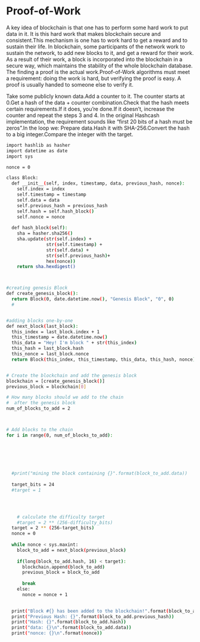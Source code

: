 # Proof-of-Work
A key idea of blockchain is that one has to perform some hard work to put data in it. It is this hard work that makes blockchain secure and consistent.This mechanism is  one has to work hard to get a reward and to sustain their life. In blockchain, some participants  of the network work to sustain the network, to add new blocks to it, and get a reward for their work. As a result of their work, a block is incorporated into the blockchain in a secure way, which maintains the stability of the whole blockchain database. The finding a proof is the actual work.Proof-of-Work algorithms must meet a requirement: doing the work is hard, but verifying the proof is easy. A proof is usually handed to someone else to verify it.

Take some publicly known data.Add a counter to it. The counter starts at 0.Get a hash of the data + counter combination.Check that the hash meets certain requirements.If it does, you’re done.If it doesn’t, increase the counter and repeat the steps 3 and 4. In the original Hashcash implementation, the requirement sounds like “first 20 bits of a hash must be zeros”.In the loop we:
Prepare data.Hash it with SHA-256.Convert the hash to a big integer.Compare the integer with the target.


```sh
import hashlib as hasher
import datetime as date
import sys

nonce = 0

class Block:
  def __init__(self, index, timestamp, data, previous_hash, nonce):
    self.index = index
    self.timestamp = timestamp
    self.data = data 
    self.previous_hash = previous_hash
    self.hash = self.hash_block()
    self.nonce = nonce 
  
  def hash_block(self):
    sha = hasher.sha256()
    sha.update(str(self.index) + 
               str(self.timestamp) + 
               str(self.data) + 
               str(self.previous_hash)+
               hex(nonce))
    return sha.hexdigest()



#creating genesis Block
def create_genesis_block():
  return Block(0, date.datetime.now(), "Genesis Block", "0", 0) 
  #


#adding blocks one-by-one
def next_block(last_block):
  this_index = last_block.index + 1
  this_timestamp = date.datetime.now()
  this_data = "Hey! I'm block " + str(this_index)
  this_hash = last_block.hash
  this_nonce = last_block.nonce
  return Block(this_index, this_timestamp, this_data, this_hash, nonce)


# Create the blockchain and add the genesis block
blockchain = [create_genesis_block()]
previous_block = blockchain[0]

# How many blocks should we add to the chain
#  after the genesis block
num_of_blocks_to_add = 2



# Add blocks to the chain
for i in range(0, num_of_blocks_to_add):
  
 
  
    


  #print("mining the block containing {}".format(block_to_add.data))
  
  target_bits = 24
  #target = 1
   



    # calculate the difficulty target
    #target = 2 ** (256-difficulty_bits)
  target = 2 ** (256-target_bits)
  nonce = 0
  
  while nonce < sys.maxint:
    block_to_add = next_block(previous_block)    
    
    if(long(block_to_add.hash, 16) < target):
      blockchain.append(block_to_add)
      previous_block = block_to_add
      
      break
    else:
      nonce = nonce + 1
  

  print("Block #{} has been added to the blockchain!".format(block_to_add.index))
  print("Previous Hash: {}".format(block_to_add.previous_hash))
  print("Hash: {}".format(block_to_add.hash)) 
  print("data: {}\n".format(block_to_add.data))
  print("nonce: {}\n".format(nonce))









```
